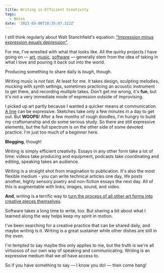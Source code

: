 ```yaml
---
title: Writing is Efficient Creativity
tags:
  - Notes
date: '2023-03-08T10:35:07.322Z'
---
```


I still think regularly about Walt Stanchfield's equation: ["Impression minus expression equals depression"](/impressionminusexpression).

For me, I've wrestled with what that looks like. All the quirky projects I have going on — [art](/blog/art), [music](/music), [software](/software) — generally stem from the idea of taking in what I love and pouring it back out into the world.

Producing something to share daily is _tough_, though.

Writing music is _not_ fast. At least for me. It takes design, sculpting melodies, mucking with synth settings, sometimes practicing an acoustic instrument to get there, and recording multiple takes. Don't get me wrong, it's **fun**, but it's not a very immediate mode of expression outside of improvising.

I picked up art partly because I wanted a quicker means at communication. [A line](https://www.proko.com/course-lesson/intro-to-lines/notes) can be expressive. Sketches take only a few minutes in a day to get out. But **WOOPS**! After a few months of rough doodles, I'm hungry to build my craftsmanship and do some serious study. So there are still expressive elements, but the full spectrum is on the other side of some devoted practice. I'm just too much of a beginner here.

**Blogging**, though!

Writing is simply efficient creativity. Essays in any other form take a lot of time: videos take producing and equipment, podcasts take coordinating and editing, speaking takes an audience.

Writing is a straight shot from imagination to publication. It's also the most flexible medium - you can write technical articles one day, life posts another, highly sensory poetry and non-fiction essays the next day. All of this is augmentable with links, images, sound, and video.

**And**, writing is a terrific way to [turn the process of all other art forms into creative pieces themselves](https://austinkleon.com/2017/11/20/a-few-notes-on-daily-blogging/).

Software takes a long time to write, too. But sharing a bit about what I learned along the way helps keep my spirit in motion.

I've been searching for a creative practice that can be shared daily, and maybe writing is it. Writing is a great sustainer while other dishes are still in the oven.

I'm tempted to say maybe this only applies to me, but the truth is we're all virtuosos of our own way of speaking and communicating. Writing is an expressive medium that we _all_ have access to.

So if you have something to say — I know you do! — then come hang!
